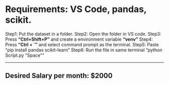 # Requirements: VS Code, pandas, scikit.

Step1: Put the dataset in a folder.
Step2: Open the folder in VS code.
Step3: Press __“Ctrl+Shift+P”__ and create a environment variable **“venv”**
Step4: Press __“Ctrl + `”__ and select command prompt as the terminal.
Step5: Paste “pip install pandas scikit-learn”
Step6: Run the file in same terminal “python Script.py "Space"”

-----------------------------------------------------------------------

## Desired Salary per month: $2000